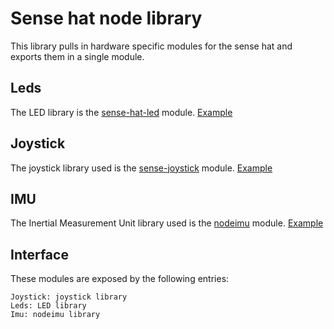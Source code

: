 # Sense hat node library

This library pulls in hardware specific modules for the sense hat and exports
them in a single module.

## Leds

The LED library is the
[sense-hat-led](https://github.com/aonghusonia/sense-hat-led) module. [Example](https://github.com/resin-io-playground/sense-snake)

## Joystick

The joystick library used is the
[sense-joystick](https://github.com/resin-io-playground/sense-joystick) module. [Example](https://github.com/resin-io-playground/sense-snake)

## IMU

The Inertial Measurement Unit library used is the [nodeimu](https://github.com/rupnikj/nodeimu)
module. [Example](https://github.com/resin-io-playground/node-sense-hat/tree/master/examples/imu)

## Interface

These modules are exposed by the following entries:
```
Joystick: joystick library
Leds: LED library
Imu: nodeimu library
```
